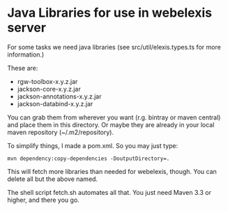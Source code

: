 # Java Libraries for use in webelexis server

For some tasks we need java libraries (see src/util/elexis.types.ts for more information.)

These are:

* rgw-toolbox-x.y.z.jar
* jackson-core-x.y.z.jar
* jackson-annotations-x.y.z.jar
* jackson-databind-x.y.z.jar

You can grab them from wherever you want (r.g. bintray or maven central) and place them in this directory. Or maybe they are already in your local maven repository (~/.m2/repository).

To simplify things, I made a pom.xml. So you may just type:

    mvn dependency:copy-dependencies -DoutputDirectory=.

This will fetch more libraries than needed for webelexis, though. You can delete all but the above named.

The shell script fetch.sh automates all that. You just need Maven 3.3 or higher, and there you go.

